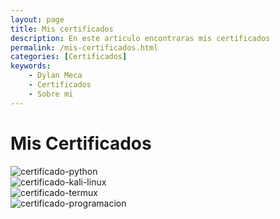 ```yaml
---
layout: page 
title: Mis certificados
description: En este articulo encontraras mis certificados
permalink: /mis-certificados.html
categories: [Certificados]
keywords:
    - Dylan Meca
    - Certificados
    - Sobre mi
---
```


# Mis Certificados 

![certificado-python](https://dylanmeca.github.io/assets/img/certificado-python.png)
<br />
![certificado-kali-linux](https://dylanmeca.github.io/assets/img/certificado-kali-linux.png)
<br />
![certificado-termux](https://dylanmeca.github.io/assets/img/certificado-termux.png)
<br />
![certificado-programacion](https://dylanmeca.github.io/assets/img/certificado-programacion.png)
<br />


